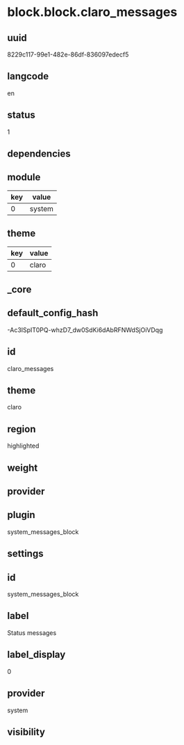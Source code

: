 # block.block.claro_messages

## uuid
8229c117-99e1-482e-86df-836097edecf5

## langcode
en

## status
1

## dependencies

## module
|key|value|
|-|-|
|0|system|


## theme
|key|value|
|-|-|
|0|claro|


## _core

## default_config_hash
-Ac3ISpIT0PQ-whzD7_dw0SdKi6dAbRFNWdSjOiVDqg

## id
claro_messages

## theme
claro

## region
highlighted

## weight


## provider


## plugin
system_messages_block

## settings

## id
system_messages_block

## label
Status messages

## label_display
0

## provider
system

## visibility

